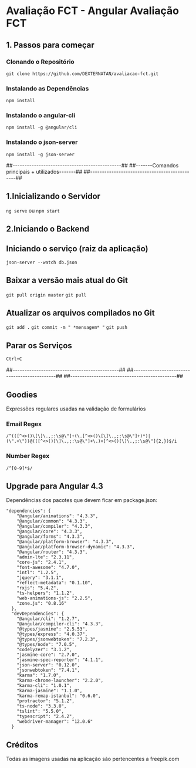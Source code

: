 # Avaliação FCT - Angular Avaliação FCT

## 1. Passos para começar

### Clonando o Repositório

`git clone https://github.com/DEXTERNATAN/avaliacao-fct.git`

### Instalando as Dependências

`npm install`

### Instalando o angular-cli

`npm install -g @angular/cli`

### Instalando o json-server

`npm install -g json-server`


##----------------------------------------------##
##-------Comandos principais + utilizados-------##
##----------------------------------------------##
## 1.Inicializando o Servidor
`ng serve` ou `npm start`

## 2.Iniciando o Backend ##
## Iniciando o serviço (raiz da aplicação) ##
`json-server --watch db.json`

## Baixar a versão mais atual do Git ##
`git pull origin master`
`git pull`

## Atualizar os arquivos compilados no Git ##
`git add .`
`git commit -m " *mensagem* "`
`git push`

## Parar os Serviços ##
`Ctrl+C`

##---------------------------------------------##
##---------------------------------------------##
##---------------------------------------------##

## Goodies

Expressões regulares usadas na validação de formulários

### Email Regex

`/^(([^<>()\[\]\.,;:\s@\"]+(\.[^<>()\[\]\.,;:\s@\"]+)*)|(\".+\"))@(([^<>()[\]\.,;:\s@\"]+\.)+[^<>()[\]\.,;:\s@\"]{2,})$/i`

### Number Regex

`/^[0-9]*$/`

## Upgrade para Angular 4.3

Dependências dos pacotes que devem ficar em package.json:

```
"dependencies": {
    "@angular/animations": "4.3.3",
    "@angular/common": "4.3.3",
    "@angular/compiler": "4.3.3",
    "@angular/core": "4.3.3",
    "@angular/forms": "4.3.3",
    "@angular/platform-browser": "4.3.3",
    "@angular/platform-browser-dynamic": "4.3.3",
    "@angular/router": "4.3.3",
    "admin-lte": "2.3.11",
    "core-js": "2.4.1",
    "font-awesome": "4.7.0",
    "intl": "1.2.5",
    "jquery": "3.1.1",
    "reflect-metadata": "0.1.10",
    "rxjs": "5.4.2",
    "ts-helpers": "1.1.2",
    "web-animations-js": "2.2.5",
    "zone.js": "0.8.16"
  },
  "devDependencies": {
    "@angular/cli": "1.2.7",
    "@angular/compiler-cli": "4.3.3",
    "@types/jasmine": "2.5.53",
    "@types/express": "4.0.37",
    "@types/jsonwebtoken": "7.2.3",
    "@types/node": "7.0.5",
    "codelyzer": "3.1.2",
    "jasmine-core": "2.7.0",
    "jasmine-spec-reporter": "4.1.1",
    "json-server": "0.12.0",
    "jsonwebtoken": "7.4.1",
    "karma": "1.7.0",
    "karma-chrome-launcher": "2.2.0",
    "karma-cli": "1.0.1",
    "karma-jasmine": "1.1.0",
    "karma-remap-istanbul": "0.6.0",
    "protractor": "5.1.2",
    "ts-node": "3.3.0",
    "tslint": "5.5.0",
    "typescript": "2.4.2",
    "webdriver-manager": "12.0.6"
  }
```
## Créditos

Todas as imagens usadas na aplicação são pertencentes a freepik.com

